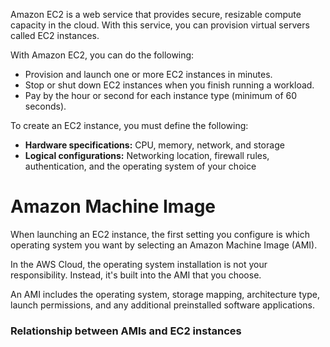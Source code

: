 Amazon EC2 is a web service that provides secure, resizable compute capacity in the cloud. With this service, you can provision virtual servers called EC2 instances.

With Amazon EC2, you can do the following:

- Provision and launch one or more EC2 instances in minutes.
- Stop or shut down EC2 instances when you finish running a workload.
- Pay by the hour or second for each instance type (minimum of 60 seconds).

To create an EC2 instance, you must define the following:
- **Hardware specifications:** CPU, memory, network, and storage
- **Logical configurations:** Networking location, firewall rules, authentication, and the operating system of your choice

# Amazon Machine Image 

When launching an EC2 instance, the first setting you configure is which operating system you want by selecting an Amazon Machine Image (AMI).

In the AWS Cloud, the operating system installation is not your responsibility. Instead, it's built into the AMI that you choose.

An AMI includes the operating system, storage mapping, architecture type, launch permissions, and any additional preinstalled software applications.

### Relationship between AMIs and EC2 instances